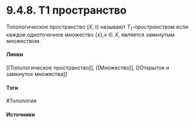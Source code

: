 # 9.4.8. T1 пространство
Топологическое пространство $(X,\tau)$ называют $T_{1}$-*пространством* если каждое одноточечное множество $\{x\}$,$x\in X$, является замкнутым множеством.
#### Линки
 [[Топологическое пространство]],
 [[Множество]],
 [[Открытое и замкнутое множества]]
#### Тэги
 #Топология 
#### Источники
